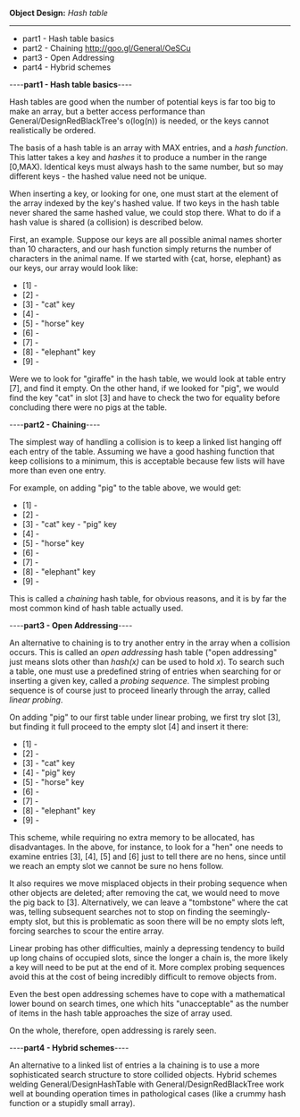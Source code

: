 **Object Design:** *Hash table*

----


* part1 - Hash table basics
* part2 - Chaining http://goo.gl/General/OeSCu
* part3 - Open Addressing
* part4 - Hybrid schemes


----**part1 - Hash table basics**----

Hash tables are good when the number of potential keys is far too big to make an array, but a better access performance than General/DesignRedBlackTree's o(log(n)) is needed, or the keys cannot realistically be ordered. 

The basis of a hash table is an array with MAX entries, and a *hash function*. This latter takes a key and *hashes* it to produce a number in the range [0,MAX). Identical keys must always hash to the same number, but so may different keys - the hashed value need not be unique.

When inserting a key, or looking for one, one must start at the element of the array indexed by the key's hashed value. If two keys in the hash table never shared the same hashed value, we could stop there. What to do if a hash value is shared (a collision) is described below.

First, an example. Suppose our keys are all possible animal names shorter than 10 characters, and our hash function simply returns the number of characters in the animal name. If we started with {cat, horse, elephant} as our keys, our array would look like: 
* [1] - 
* [2] - 
* [3] - "cat" key
* [4] - 
* [5] - "horse" key
* [6] - 
* [7] - 
* [8] - "elephant" key
* [9] - 


Were we to look for "giraffe" in the hash table, we would look at table entry [7], and find it empty. On the other hand, if we looked for "pig", we would find the key "cat" in slot [3] and have to check the two for equality before concluding there were no pigs at the table.

----**part2 - Chaining**----

The simplest way of handling a collision is to keep a linked list hanging off each entry of the table. Assuming we have a good hashing function that keep collisions to a minimum, this is acceptable because few lists will have more than even one entry.

For example, on adding "pig" to the table above, we would get: 
* [1] - 
* [2] - 
* [3] - "cat" key - "pig" key
* [4] - 
* [5] - "horse" key
* [6] - 
* [7] - 
* [8] - "elephant" key
* [9] - 


This is called a *chaining* hash table, for obvious reasons, and it is by far the most common kind of hash table actually used.

----**part3 - Open Addressing**----

An alternative to chaining is to try another entry in the array when a collision occurs. This is called an *open addressing* hash table ("open addressing" just means slots other than *hash(x)* can be used to hold  *x*). To search such a table, one must use a predefined string of entries when searching for or inserting a given key, called a *probing sequence*. The simplest probing sequence is of course just to proceed linearly through the array, called *linear probing*.

On adding "pig" to our first table under linear probing, we first try slot [3], but finding it full proceed to the empty slot [4] and insert it there: 
* [1] - 
* [2] - 
* [3] - "cat" key
* [4] - "pig" key
* [5] - "horse" key
* [6] - 
* [7] - 
* [8] - "elephant" key
* [9] - 


This scheme, while requiring no extra memory to be allocated, has disadvantages. In the above, for instance, to look for a "hen" one needs to examine entries [3], [4], [5] and [6] just to tell there are no hens, since until we reach an empty slot we cannot be sure no hens follow.

It also requires we move misplaced objects in their probing sequence when other objects are deleted; after removing the cat, we would need to move the pig back to [3]. Alternatively, we can leave a "tombstone" where the cat was, telling subsequent searches not to stop on finding the seemingly-empty slot, but this is problematic as soon there will be no empty slots left, forcing searches to scour the entire array.

Linear probing has other difficulties, mainly a depressing tendency to build up long chains of occupied slots, since the longer a chain is, the more likely a key will need to be put at the end of it. More complex probing sequences avoid this at the cost of being incredibly difficult to remove objects from.

Even the best open addressing schemes have to cope with a mathematical lower bound on search times, one which hits "unacceptable" as the number of items in the hash table approaches the size of array used.

On the whole, therefore, open addressing is rarely seen.

----**part4 - Hybrid schemes**----

An alternative to a linked list of entries a la chaining is to use a more sophisticated search structure to store collided objects. Hybrid schemes welding General/DesignHashTable with General/DesignRedBlackTree work well at bounding operation times in pathological cases (like a crummy hash function or a stupidly small array).